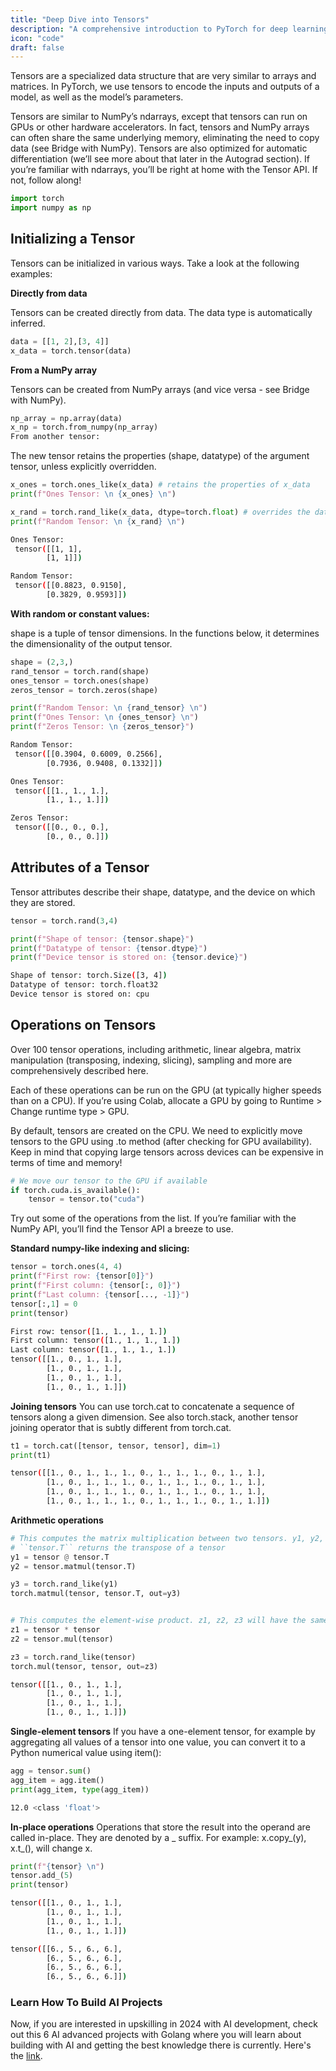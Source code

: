 ```yaml
---
title: "Deep Dive into Tensors"
description: "A comprehensive introduction to PyTorch for deep learning."
icon: "code"
draft: false
---
```


Tensors are a specialized data structure that are very similar to arrays and matrices. In PyTorch, we use tensors to encode the inputs and outputs of a model, as well as the model’s parameters.

Tensors are similar to NumPy’s ndarrays, except that tensors can run on GPUs or other hardware accelerators. In fact, tensors and NumPy arrays can often share the same underlying memory, eliminating the need to copy data (see Bridge with NumPy). Tensors are also optimized for automatic differentiation (we’ll see more about that later in the Autograd section). If you’re familiar with ndarrays, you’ll be right at home with the Tensor API. If not, follow along!

```python
import torch
import numpy as np
```

## Initializing a Tensor

Tensors can be initialized in various ways. Take a look at the following examples:

**Directly from data**

Tensors can be created directly from data. The data type is automatically inferred.

```python
data = [[1, 2],[3, 4]]
x_data = torch.tensor(data)
```

**From a NumPy array**

Tensors can be created from NumPy arrays (and vice versa - see Bridge with NumPy).

```python
np_array = np.array(data)
x_np = torch.from_numpy(np_array)
From another tensor:
```

The new tensor retains the properties (shape, datatype) of the argument tensor, unless explicitly overridden.

```python
x_ones = torch.ones_like(x_data) # retains the properties of x_data
print(f"Ones Tensor: \n {x_ones} \n")

x_rand = torch.rand_like(x_data, dtype=torch.float) # overrides the datatype of x_data
print(f"Random Tensor: \n {x_rand} \n")
```

```bash
Ones Tensor:
 tensor([[1, 1],
        [1, 1]])

Random Tensor:
 tensor([[0.8823, 0.9150],
        [0.3829, 0.9593]])
```

**With random or constant values:**

shape is a tuple of tensor dimensions. In the functions below, it determines the dimensionality of the output tensor.

```python
shape = (2,3,)
rand_tensor = torch.rand(shape)
ones_tensor = torch.ones(shape)
zeros_tensor = torch.zeros(shape)

print(f"Random Tensor: \n {rand_tensor} \n")
print(f"Ones Tensor: \n {ones_tensor} \n")
print(f"Zeros Tensor: \n {zeros_tensor}")
```

```bash
Random Tensor:
 tensor([[0.3904, 0.6009, 0.2566],
        [0.7936, 0.9408, 0.1332]])

Ones Tensor:
 tensor([[1., 1., 1.],
        [1., 1., 1.]])

Zeros Tensor:
 tensor([[0., 0., 0.],
        [0., 0., 0.]])
```

## Attributes of a Tensor

Tensor attributes describe their shape, datatype, and the device on which they are stored.

```python
tensor = torch.rand(3,4)

print(f"Shape of tensor: {tensor.shape}")
print(f"Datatype of tensor: {tensor.dtype}")
print(f"Device tensor is stored on: {tensor.device}")
```

```bash
Shape of tensor: torch.Size([3, 4])
Datatype of tensor: torch.float32
Device tensor is stored on: cpu
```

## Operations on Tensors

Over 100 tensor operations, including arithmetic, linear algebra, matrix manipulation (transposing, indexing, slicing), sampling and more are comprehensively described here.

Each of these operations can be run on the GPU (at typically higher speeds than on a CPU). If you’re using Colab, allocate a GPU by going to Runtime > Change runtime type > GPU.

By default, tensors are created on the CPU. We need to explicitly move tensors to the GPU using .to method (after checking for GPU availability). Keep in mind that copying large tensors across devices can be expensive in terms of time and memory!

```python
# We move our tensor to the GPU if available
if torch.cuda.is_available():
    tensor = tensor.to("cuda")
```

Try out some of the operations from the list. If you’re familiar with the NumPy API, you’ll find the Tensor API a breeze to use.

**Standard numpy-like indexing and slicing:**

```python
tensor = torch.ones(4, 4)
print(f"First row: {tensor[0]}")
print(f"First column: {tensor[:, 0]}")
print(f"Last column: {tensor[..., -1]}")
tensor[:,1] = 0
print(tensor)
```

```bash
First row: tensor([1., 1., 1., 1.])
First column: tensor([1., 1., 1., 1.])
Last column: tensor([1., 1., 1., 1.])
tensor([[1., 0., 1., 1.],
        [1., 0., 1., 1.],
        [1., 0., 1., 1.],
        [1., 0., 1., 1.]])
```

**Joining tensors** You can use torch.cat to concatenate a sequence of tensors along a given dimension. See also torch.stack, another tensor joining operator that is subtly different from torch.cat.

```python
t1 = torch.cat([tensor, tensor, tensor], dim=1)
print(t1)
```

```bash
tensor([[1., 0., 1., 1., 1., 0., 1., 1., 1., 0., 1., 1.],
        [1., 0., 1., 1., 1., 0., 1., 1., 1., 0., 1., 1.],
        [1., 0., 1., 1., 1., 0., 1., 1., 1., 0., 1., 1.],
        [1., 0., 1., 1., 1., 0., 1., 1., 1., 0., 1., 1.]])
```

**Arithmetic operations**

```python
# This computes the matrix multiplication between two tensors. y1, y2, y3 will have the same value
# ``tensor.T`` returns the transpose of a tensor
y1 = tensor @ tensor.T
y2 = tensor.matmul(tensor.T)

y3 = torch.rand_like(y1)
torch.matmul(tensor, tensor.T, out=y3)


# This computes the element-wise product. z1, z2, z3 will have the same value
z1 = tensor * tensor
z2 = tensor.mul(tensor)

z3 = torch.rand_like(tensor)
torch.mul(tensor, tensor, out=z3)
```

```bash
tensor([[1., 0., 1., 1.],
        [1., 0., 1., 1.],
        [1., 0., 1., 1.],
        [1., 0., 1., 1.]])
```

**Single-element tensors** If you have a one-element tensor, for example by aggregating all values of a tensor into one value, you can convert it to a Python numerical value using item():

```python
agg = tensor.sum()
agg_item = agg.item()
print(agg_item, type(agg_item))
```

```bash
12.0 <class 'float'>
```

**In-place operations** Operations that store the result into the operand are called in-place. They are denoted by a _ suffix. For example: x.copy_(y), x.t\_(), will change x.

```python
print(f"{tensor} \n")
tensor.add_(5)
print(tensor)
```

```bash
tensor([[1., 0., 1., 1.],
        [1., 0., 1., 1.],
        [1., 0., 1., 1.],
        [1., 0., 1., 1.]])

tensor([[6., 5., 6., 6.],
        [6., 5., 6., 6.],
        [6., 5., 6., 6.],
        [6., 5., 6., 6.]])
```

### Learn How To Build AI Projects

Now, if you are interested in upskilling in 2024 with AI development, check out this 6 AI advanced projects with Golang where you will learn about building with AI and getting the best knowledge there is currently. Here's the [link](https://akhilsharmatech.gumroad.com/l/zgxqq).
